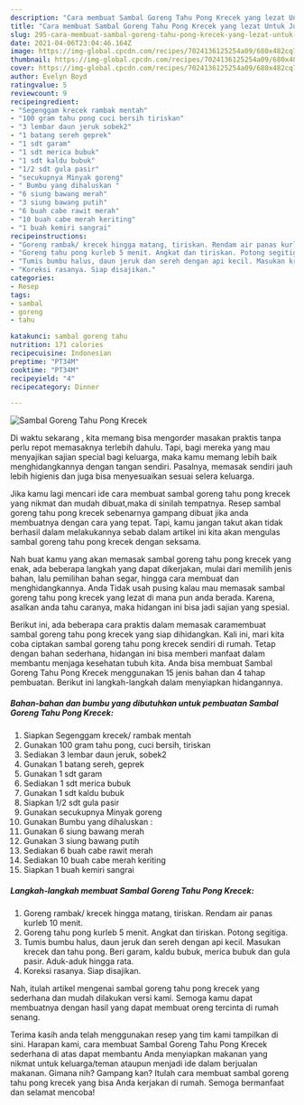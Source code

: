 ```yaml
---
description: "Cara membuat Sambal Goreng Tahu Pong Krecek yang lezat Untuk Jualan"
title: "Cara membuat Sambal Goreng Tahu Pong Krecek yang lezat Untuk Jualan"
slug: 295-cara-membuat-sambal-goreng-tahu-pong-krecek-yang-lezat-untuk-jualan
date: 2021-04-06T23:04:46.164Z
image: https://img-global.cpcdn.com/recipes/7024136125254a09/680x482cq70/sambal-goreng-tahu-pong-krecek-foto-resep-utama.jpg
thumbnail: https://img-global.cpcdn.com/recipes/7024136125254a09/680x482cq70/sambal-goreng-tahu-pong-krecek-foto-resep-utama.jpg
cover: https://img-global.cpcdn.com/recipes/7024136125254a09/680x482cq70/sambal-goreng-tahu-pong-krecek-foto-resep-utama.jpg
author: Evelyn Boyd
ratingvalue: 5
reviewcount: 9
recipeingredient:
- "Segenggam krecek rambak mentah"
- "100 gram tahu pong cuci bersih tiriskan"
- "3 lembar daun jeruk sobek2"
- "1 batang sereh geprek"
- "1 sdt garam"
- "1 sdt merica bubuk"
- "1 sdt kaldu bubuk"
- "1/2 sdt gula pasir"
- "secukupnya Minyak goreng"
- " Bumbu yang dihaluskan "
- "6 siung bawang merah"
- "3 siung bawang putih"
- "6 buah cabe rawit merah"
- "10 buah cabe merah keriting"
- "1 buah kemiri sangrai"
recipeinstructions:
- "Goreng rambak/ krecek hingga matang, tiriskan. Rendam air panas kurleb 10 menit."
- "Goreng tahu pong kurleb 5 menit. Angkat dan tiriskan. Potong segitiga."
- "Tumis bumbu halus, daun jeruk dan sereh dengan api kecil. Masukan krecek dan tahu pong. Beri garam, kaldu bubuk, merica bubuk dan gula pasir. Aduk-aduk hingga rata."
- "Koreksi rasanya. Siap disajikan."
categories:
- Resep
tags:
- sambal
- goreng
- tahu

katakunci: sambal goreng tahu 
nutrition: 171 calories
recipecuisine: Indonesian
preptime: "PT34M"
cooktime: "PT34M"
recipeyield: "4"
recipecategory: Dinner

---
```



![Sambal Goreng Tahu Pong Krecek](https://img-global.cpcdn.com/recipes/7024136125254a09/680x482cq70/sambal-goreng-tahu-pong-krecek-foto-resep-utama.jpg)

Di waktu  sekarang , kita memang bisa mengorder masakan praktis tanpa perlu repot memasaknya terlebih dahulu. Tapi, bagi mereka yang mau menyajikan sajian special bagi keluarga, maka kamu memang lebih baik menghidangkannya dengan tangan sendiri. Pasalnya, memasak sendiri jauh lebih higienis dan juga bisa menyesuaikan sesuai selera keluarga.

Jika kamu lagi mencari ide cara membuat sambal goreng tahu pong krecek yang nikmat dan mudah dibuat,maka di sinilah tempatnya. Resep sambal goreng tahu pong krecek  sebenarnya gampang dibuat jika anda membuatnya dengan cara yang tepat. Tapi, kamu jangan takut akan tidak berhasil dalam melakukannya 
sebab dalam artikel ini kita akan mengulas sambal goreng tahu pong krecek dengan seksama.  



Nah buat kamu yang akan memasak sambal goreng tahu pong krecek yang enak, ada beberapa langkah yang dapat dikerjakan, mulai dari memilih jenis bahan, lalu pemilihan bahan segar, hingga cara membuat dan menghidangkannya. Anda Tidak usah pusing kalau mau memasak sambal goreng tahu pong krecek yang lezat di mana pun anda berada. Karena, asalkan anda  tahu caranya, maka hidangan ini bisa jadi sajian yang spesial.

Berikut ini, ada beberapa cara praktis  dalam memasak caramembuat sambal goreng tahu pong krecek yang siap dihidangkan. Kali ini, mari kita coba ciptakan sambal goreng tahu pong krecek sendiri di rumah. Tetap dengan bahan sederhana, hidangan ini bisa memberi manfaat dalam membantu menjaga kesehatan tubuh kita. Anda bisa membuat Sambal Goreng Tahu Pong Krecek menggunakan 15 jenis bahan dan 4 tahap pembuatan. Berikut ini langkah-langkah dalam menyiapkan hidangannya.

<!--inarticleads1-->

##### Bahan-bahan dan bumbu yang dibutuhkan untuk pembuatan Sambal Goreng Tahu Pong Krecek:

1. Siapkan Segenggam krecek/ rambak mentah
1. Gunakan 100 gram tahu pong, cuci bersih, tiriskan
1. Sediakan 3 lembar daun jeruk, sobek2
1. Gunakan 1 batang sereh, geprek
1. Gunakan 1 sdt garam
1. Sediakan 1 sdt merica bubuk
1. Gunakan 1 sdt kaldu bubuk
1. Siapkan 1/2 sdt gula pasir
1. Gunakan secukupnya Minyak goreng
1. Gunakan  Bumbu yang dihaluskan :
1. Gunakan 6 siung bawang merah
1. Gunakan 3 siung bawang putih
1. Sediakan 6 buah cabe rawit merah
1. Sediakan 10 buah cabe merah keriting
1. Siapkan 1 buah kemiri sangrai




<!--inarticleads2-->

##### Langkah-langkah membuat Sambal Goreng Tahu Pong Krecek:

1. Goreng rambak/ krecek hingga matang, tiriskan. Rendam air panas kurleb 10 menit.
1. Goreng tahu pong kurleb 5 menit. Angkat dan tiriskan. Potong segitiga.
1. Tumis bumbu halus, daun jeruk dan sereh dengan api kecil. Masukan krecek dan tahu pong. Beri garam, kaldu bubuk, merica bubuk dan gula pasir. Aduk-aduk hingga rata.
1. Koreksi rasanya. Siap disajikan.




Nah, itulah artikel mengenai  sambal goreng tahu pong krecek  yang sederhana dan mudah dilakukan versi kami. Semoga kamu dapat membuatnya dengan hasil yang dapat membuat oreng tercinta di rumah senang. 

Terima kasih anda telah menggunakan resep yang tim kami tampilkan di sini. Harapan kami, cara membuat  Sambal Goreng Tahu Pong Krecek sederhana di atas dapat membantu Anda menyiapkan makanan yang nikmat untuk keluarga/teman ataupun menjadi ide dalam berjualan makanan. Gimana nih? Gampang kan? Itulah cara membuat sambal goreng tahu pong krecek yang bisa Anda kerjakan di rumah. Semoga bermanfaat dan selamat mencoba!

